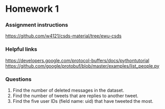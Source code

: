 # Homework 1

### Assignment instructions
https://github.com/w4121/csds-material/tree/ewu-csds

### Helpful links
https://developers.google.com/protocol-buffers/docs/pythontutorial
https://github.com/google/protobuf/blob/master/examples/list_people.py

### Questions
1. Find the number of deleted messages in the dataset.
2. Find the number of tweets that are replies to another tweet.
3. Find the five user IDs (field name: uid) that have tweeted the most.

